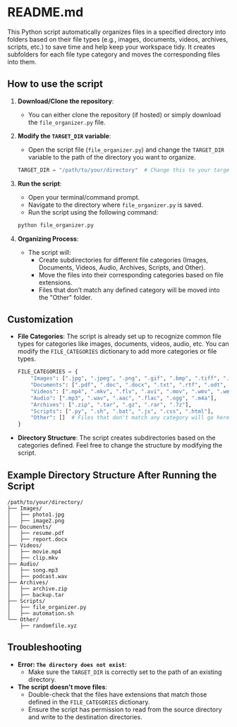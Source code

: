 # README.md

This Python script automatically organizes files in a specified directory into folders based on their file types (e.g., images, documents, videos, archives, scripts, etc.) to save time and help keep your workspace tidy. It creates subfolders for each file type category and moves the corresponding files into them.

## How to use the script

1. **Download/Clone the repository**:
    - You can either clone the repository (if hosted) or simply download the `file_organizer.py` file.
2. **Modify the `TARGET_DIR` variable**:
    - Open the script file (`file_organizer.py`) and change the `TARGET_DIR` variable to the path of the directory you want to organize.
    
    ```python
    TARGET_DIR = "/path/to/your/directory"  # Change this to your target directory
    ```
    
3. **Run the script**:
    - Open your terminal/command prompt.
    - Navigate to the directory where `file_organizer.py` is saved.
    - Run the script using the following command:
    
    ```bash
    python file_organizer.py
    ```
    
4. **Organizing Process**:
    - The script will:
        - Create subdirectories for different file categories (Images, Documents, Videos, Audio, Archives, Scripts, and Other).
        - Move the files into their corresponding categories based on file extensions.
        - Files that don’t match any defined category will be moved into the "Other" folder.

## Customization

- **File Categories**: The script is already set up to recognize common file types for categories like images, documents, videos, audio, etc. You can modify the `FILE_CATEGORIES` dictionary to add more categories or file types.
    
    ```python
    FILE_CATEGORIES = {
        "Images": [".jpg", ".jpeg", ".png", ".gif", ".bmp", ".tiff", ".webp"],
        "Documents": [".pdf", ".doc", ".docx", ".txt", ".rtf", ".odt", ".xls", ".xlsx", ".ppt", ".pptx"],
        "Videos": [".mp4", ".mkv", ".flv", ".avi", ".mov", ".wmv", ".webm"],
        "Audio": [".mp3", ".wav", ".aac", ".flac", ".ogg", ".m4a"],
        "Archives": [".zip", ".tar", ".gz", ".rar", ".7z"],
        "Scripts": [".py", ".sh", ".bat", ".js", ".css", ".html"],
        "Other": []  # Files that don't match any category will go here
    }
    ```
    
- **Directory Structure**: The script creates subdirectories based on the categories defined. Feel free to change the structure by modifying the script.

## Example Directory Structure After Running the Script

```
/path/to/your/directory/
├── Images/
│   ├── photo1.jpg
│   ├── image2.png
├── Documents/
│   ├── resume.pdf
│   ├── report.docx
├── Videos/
│   ├── movie.mp4
│   ├── clip.mkv
├── Audio/
│   ├── song.mp3
│   ├── podcast.wav
├── Archives/
│   ├── archive.zip
│   ├── backup.tar
├── Scripts/
│   ├── file_organizer.py
│   ├── automation.sh
└── Other/
    ├── randomfile.xyz
```

## Troubleshooting

- **Error: `The directory does not exist`**:
    - Make sure the `TARGET_DIR` is correctly set to the path of an existing directory.
- **The script doesn't move files**:
    - Double-check that the files have extensions that match those defined in the `FILE_CATEGORIES` dictionary.
    - Ensure the script has permission to read from the source directory and write to the destination directories.